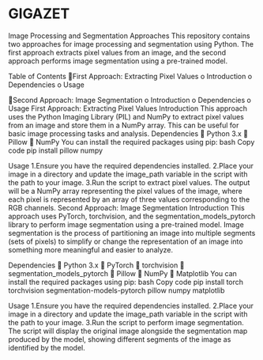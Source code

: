 # GIGAZET
Image Processing and Segmentation Approaches
This repository contains two approaches for image processing and segmentation using Python. The first approach extracts pixel values from an image, and the second approach performs image segmentation using a pre-trained model.


Table of Contents
First Approach: Extracting Pixel Values
o Introduction
o Dependencies
o Usage


Second Approach: Image Segmentation
o Introduction
o Dependencies
o Usage
First Approach: Extracting Pixel Values
Introduction
This approach uses the Python Imaging Library (PIL) and NumPy to extract pixel values from an image and store them in a NumPy array. This can be useful for basic image processing tasks and analysis.
Dependencies
 Python 3.x
 Pillow
 NumPy
You can install the required packages using pip:
bash
Copy code
pip install pillow numpy


Usage
1.Ensure you have the required dependencies installed.
2.Place your image in a directory and update the image_path variable in the script with the path to your image.
3.Run the script to extract pixel values. The output will be a NumPy array representing the pixel values of the image, where each pixel is represented by an array of three values corresponding to the RGB channels.
Second Approach: Image Segmentation
Introduction
This approach uses PyTorch, torchvision, and the segmentation_models_pytorch library to perform image segmentation using a pre-trained model. Image segmentation is the process of partitioning an image into multiple segments (sets of pixels) to simplify or change the representation of an image into something more meaningful and easier to analyze.


Dependencies
 Python 3.x
 PyTorch
 torchvision
 segmentation_models_pytorch
 Pillow
 NumPy
 Matplotlib
You can install the required packages using pip:
bash
Copy code
pip install torch torchvision segmentation-models-pytorch pillow numpy matplotlib


Usage
1.Ensure you have the required dependencies installed.
2.Place your image in a directory and update the image_path variable in the script with the path to your image.
3.Run the script to perform image segmentation. The script will display the original image alongside the segmentation map produced by the model, showing different segments of the image as identified by the model.
